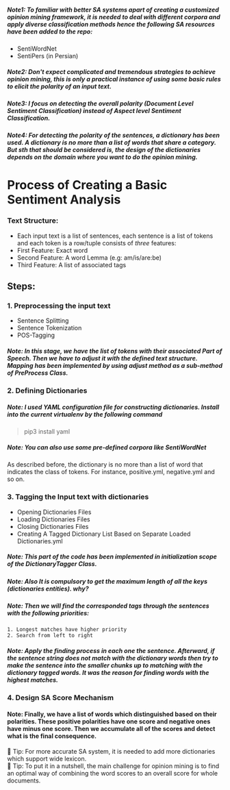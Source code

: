
##### Note1: To familiar with better SA systems apart of creating a customized opinion mining framework, it is needed to deal with different corpora and apply diverse classification methods hence the following SA resources have been added to the repo: <br>
* SentiWordNet
* SentiPers (in Persian)

##### Note2: Don't expect complicated and tremendous strategies to achieve opinion mining, this is only a practical instance of using some basic rules to elicit the polarity of an input text.

##### Note3: I focus on detecting the overall polarity (Document Level Sentiment Classification) instead of Aspect level Sentiment Classification.

##### Note4: For detecting the polarity of the sentences, a dictionary has been used. A dictionary is no more than a list of words that share a category. But sth that should be considered is, the design of the dictionaries depends on the domain where you want to do the opinion mining.

# Process of Creating a Basic Sentiment Analysis

### Text Structure:
*   Each input text is a list of sentences, each sentence is a list of tokens and each token is a row/tuple consists of <i>three</i> features:
   *   First Feature: Exact word
   *   Second Feature: A word Lemma (e.g: am/is/are:be)
   *   Third Feature: A list of associated tags
   
## Steps:
### 1. Preprocessing the input text
*   Sentence Splitting
*   Sentence Tokenization
*   POS-Tagging

##### Note: In this stage, we have the list of tokens with their associated Part of Speech. Then we have to adjust it with the defined <i>text structure</i>. Mapping has been implemented by using <i>adjust</i> method as a sub-method of <i>PreProcess</i> Class.
### 2. Defining Dictionaries 
##### Note: I used YAML configuration file for constructing dictionaries. Install into the current virtualenv by the following command<br>
> pip3 install yaml

##### Note: You can also use some pre-defined corpora like <i>SentiWordNet</i>
As described before, the dictionary is no more than a list of word that indicates the class of tokens. For instance, positive.yml, negative.yml and so on. 

### 3. Tagging the Input text with dictionaries
*   Opening Dictionaries Files
*   Loading Dictionaries Files
*   Closing Dictionaries Files
*   Creating A Tagged Dictionary List Based on Separate Loaded Dictionaries.yml

##### Note: This part of the code has been implemented in initialization scope of the <i>DictionaryTagger</i> Class.
##### Note: Also It is compulsory to get the maximum length of all the keys (dictionaries entities). why?
##### Note: Then we will find the corresponded tags through the sentences with the following priorities:
    1. Longest matches have higher priority
    2. Search from left to right
    
##### Note: Apply the finding process in each one the sentence. Afterward, if the sentence string does not match with the dictionary words then try to make the sentence into the smaller chunks up to matching with the dictionary tagged words. It was the reason for finding words with the highest matches.
    
### 4. Design SA Score Mechanism
#### Note: Finally, we have a list of words which distinguished based on their polarities. These positive polarities have one score and negative ones have minus one score. Then we accumulate all of the scores and detect what is the final consequence.


:rocket: Tip: For more accurate SA system, it is needed to add more dictionaries which support wide lexicon.<br>
:rocket: Tip: To put it in a nutshell, the main challenge for opinion mining is to find an optimal way of combining the word scores to an overall score for whole documents.

